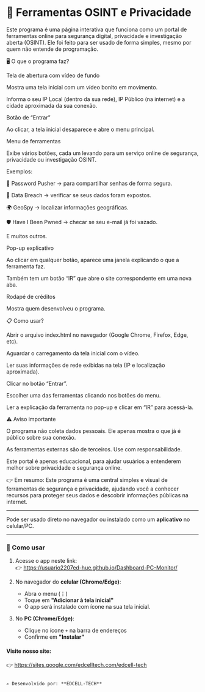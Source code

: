 # 📘 Ferramentas OSINT e Privacidade

Este programa é uma página interativa que funciona como um portal de ferramentas online para segurança digital, privacidade e investigação aberta (OSINT).
Ele foi feito para ser usado de forma simples, mesmo por quem não entende de programação.

🖥️ O que o programa faz?

Tela de abertura com vídeo de fundo

Mostra uma tela inicial com um vídeo bonito em movimento.

Informa o seu IP Local (dentro da sua rede), IP Público (na internet) e a cidade aproximada da sua conexão.

Botão de “Entrar”

Ao clicar, a tela inicial desaparece e abre o menu principal.

Menu de ferramentas

Exibe vários botões, cada um levando para um serviço online de segurança, privacidade ou investigação OSINT.

Exemplos:

🔐 Password Pusher → para compartilhar senhas de forma segura.

📂 Data Breach → verificar se seus dados foram expostos.

🌍 GeoSpy → localizar informações geográficas.

🛡️ Have I Been Pwned → checar se seu e-mail já foi vazado.

E muitos outros.

Pop-up explicativo

Ao clicar em qualquer botão, aparece uma janela explicando o que a ferramenta faz.

Também tem um botão “IR” que abre o site correspondente em uma nova aba.

Rodapé de créditos

Mostra quem desenvolveu o programa.

📋 Como usar?

Abrir o arquivo index.html no navegador (Google Chrome, Firefox, Edge, etc).

Aguardar o carregamento da tela inicial com o vídeo.

Ler suas informações de rede exibidas na tela (IP e localização aproximada).

Clicar no botão “Entrar”.

Escolher uma das ferramentas clicando nos botões do menu.

Ler a explicação da ferramenta no pop-up e clicar em “IR” para acessá-la.

⚠️ Aviso importante

O programa não coleta dados pessoais. Ele apenas mostra o que já é público sobre sua conexão.

As ferramentas externas são de terceiros. Use com responsabilidade.

Este portal é apenas educacional, para ajudar usuários a entenderem melhor sobre privacidade e segurança online.

👉 Em resumo:
Este programa é uma central simples e visual de ferramentas de segurança e privacidade, ajudando você a conhecer recursos para proteger seus dados e descobrir informações públicas na internet.

---

Pode ser usado direto no navegador ou instalado como um **aplicativo** no celular/PC.

---

### 🚀 Como usar
1. Acesse o app neste link:  
   👉 https://usuario2207ed-hue.github.io/Dashboard-PC-Monitor/ 

2. No navegador do **celular (Chrome/Edge)**:  
   - Abra o menu (⋮)  
   - Toque em **"Adicionar à tela inicial"**  
   - O app será instalado com ícone na sua tela inicial.  

3. No **PC (Chrome/Edge)**:  
   - Clique no ícone `+` na barra de endereços  
   - Confirme em **"Instalar"**  

#### Visite nosso site: 

   👉 https://sites.google.com/edcelltech.com/edcell-tech

```

✍️ Desenvolvido por: **EDCELL-TECH**
